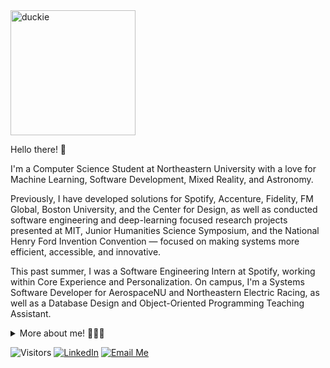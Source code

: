 <img src="https://i.gifer.com/origin/f5/f5baef4b6b6677020ab8d091ef78a3bc.gif" alt="duckie" width="200"/>

Hello there! 👋

I'm a Computer Science Student at Northeastern University with a love for Machine Learning, Software Development, Mixed Reality, and Astronomy.

Previously, I have developed solutions for Spotify, Accenture, Fidelity, FM Global, Boston University, and the Center for Design, as well as conducted software engineering and deep-learning focused research projects presented at MIT, Junior Humanities Science Symposium, and the National Henry Ford Invention Convention — focused on making systems more efficient, accessible, and innovative.

This past summer, I was a Software Engineering Intern at Spotify, working within Core Experience and Personalization. On campus, I'm a Systems Software Developer for AerospaceNU and Northeastern Electric Racing, as well as a Database Design and Object-Oriented Programming Teaching Assistant.

<details>
<summary>More about me! 👩🏻‍💻</summary>

```
Favorite food: 🍜 
My other interests: 🪐🎧
I play: 🎾
```
<table>
  <tr>
    <th>Languages</th>
    <th>Artificial Intelligence and Machine Learning</th>
    <th>Data Management and Feature Engineering</th>
    <th>Front-End Frameworks</th>
  </tr>
  <tr>
    <td>
      <img src="https://img.shields.io/badge/java-3a75af?style=for-the-badge&logo=coffeescript&logoColor=FDFDFE"></img>
      <img src="https://img.shields.io/badge/Python-FFD43B?style=for-the-badge&logo=python&logoColor=blue"></img>
      <img src="https://img.shields.io/badge/JavaScript-323330?style=for-the-badge&logo=javascript&logoColor=F7DF1E"></img>
      <img src="https://img.shields.io/badge/Kotlin-0095D5?&style=for-the-badge&logo=kotlin&logoColor=white"></img>
      <img src="https://img.shields.io/badge/C%2B%2B-00599C?style=for-the-badge&logo=c%2B%2B&logoColor=white"></img>
    </td>
    <td>
      <img src="https://img.shields.io/badge/PyTorch-EE4C2C?style=for-the-badge&logo=pytorch&logoColor=white"></img>
      <img src="https://img.shields.io/badge/TensorFlow-FF6F00?style=for-the-badge&logo=tensorflow&logoColor=white"></img>
      <img src="https://img.shields.io/badge/Numpy-777BB4?style=for-the-badge&logo=numpy&logoColor=white"></img>
      <img src="https://img.shields.io/badge/OpenCV-27338e?style=for-the-badge&logo=OpenCV&logoColor=white"></img>
      <img src="https://img.shields.io/badge/Jupyter-F37626.svg?&style=for-the-badge&logo=Jupyter&logoColor=white"></img>
      <img src="https://img.shields.io/badge/Colab-F9AB00?style=for-the-badge&logo=googlecolab&color=525252"></img>
    </td>
    <td>
      <img src="https://img.shields.io/badge/Pandas-2C2D72?style=for-the-badge&logo=pandas&logoColor=white"></img>
      <img src="https://img.shields.io/badge/mysql-4479A1.svg?style=for-the-badge&logo=mysql&logoColor=white"></img>
      <img src="https://img.shields.io/badge/redis-%23DD0031.svg?style=for-the-badge&logo=redis&logoColor=white"></img>
      <img src="https://img.shields.io/badge/PostgreSQL-316192?style=for-the-badge&logo=postgresql&logoColor=white"></img>
      <img src="https://img.shields.io/badge/MongoDB-4EA94B?style=for-the-badge&logo=mongodb&logoColor=white"></img>
      <img src="https://img.shields.io/badge/SQLite-07405E?style=for-the-badge&logo=sqlite&logoColor=white"></img>
      <img src="https://img.shields.io/badge/conda-342B029.svg?&style=for-the-badge&logo=anaconda&logoColor=white"></img>  
    </td>
    <td>
      <img src="https://img.shields.io/badge/React-20232A?style=for-the-badge&logo=react&logoColor=61DAFB"></img>
      <img src="https://img.shields.io/badge/React_Native-20232A?style=for-the-badge&logo=react&logoColor=61DAFB"></img>
      <img src="https://img.shields.io/badge/Flask-000000?style=for-the-badge&logo=flask&logoColor=white"></img>
      <img src="https://img.shields.io/badge/d3.js-F9A03C?style=for-the-badge&logo=d3.js&logoColor=white"></img>
    </td>
  </tr>
</table>

I like to sing! Check out my covers: [🎤](https://www.bandlab.com/chimmyxchammy)
</details>

![Visitors](https://api.visitorbadge.io/api/visitors?path=https%3A%2F%2Fgithub.com%2Ftanisharajgor&label=Visitors%20Just%20Like%20You!%20%E2%9D%A4%EF%B8%8F&labelColor=%23181818&countColor=%23d9e3f0&style=flat)
[![LinkedIn](https://img.shields.io/badge/LinkedIn-0b65c2?logo=linkedin&logoColor=white)](https://www.linkedin.com/in/tanisharajgor/)
[![Email Me](https://img.shields.io/badge/Email_Me-bc2927?logo=gmail&logoColor=white)](mailto:tanisha.rajgor@gmail.com)

